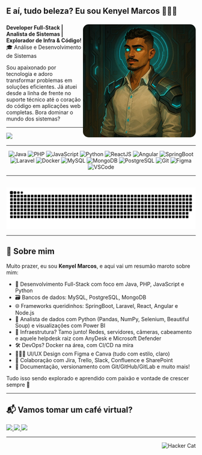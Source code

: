 <h2 align="left">E aí, tudo beleza? Eu sou Kenyel Marcos 🧑🏻‍💻</h2>

###

<img align="right" style="border-radius:15px;" height="300" src="./assets/arcane.jpeg" />

**Developer Full-Stack | Analista de Sistemas | Explorador de Infra & Código!**  
🎓 Análise e Desenvolvimento de Sistemas 

Sou apaixonado por tecnologia e adoro transformar problemas em soluções eficientes. Já atuei desde a linha de frente no suporte técnico até o coração do código em aplicações web completas. Bora dominar o mundo dos sistemas?

---

<div align="left">
  <img src="https://github-readme-stats.vercel.app/api/top-langs/?username=kenyelcarvalho&layout=compact&theme=radical" width="45%" />
</div>

---

<p align="center">
  <img src="https://cdn.jsdelivr.net/gh/devicons/devicon/icons/java/java-original.svg" height="40" alt="Java" />
  <img src="https://cdn.jsdelivr.net/gh/devicons/devicon/icons/php/php-original.svg" height="40" alt="PHP" />
  <img src="https://cdn.jsdelivr.net/gh/devicons/devicon/icons/javascript/javascript-original.svg" height="40" alt="JavaScript" />
  <img src="https://cdn.jsdelivr.net/gh/devicons/devicon/icons/python/python-original.svg" height="40" alt="Python" />
  <img src="https://cdn.jsdelivr.net/gh/devicons/devicon/icons/react/react-original.svg" height="40" alt="ReactJS" />
  <img src="https://cdn.jsdelivr.net/gh/devicons/devicon/icons/angularjs/angularjs-original.svg" height="40" alt="Angular" />
  <img src="https://img.shields.io/badge/SpringBoot-6DB33F?style=for-the-badge&logo=springboot&logoColor=white" height="28" alt="SpringBoot" />
  <img src="https://img.shields.io/badge/Laravel-F55247?style=for-the-badge&logo=laravel&logoColor=white" height="28" alt="Laravel" />
  <img src="https://cdn.jsdelivr.net/gh/devicons/devicon/icons/docker/docker-original.svg" height="40" alt="Docker" />
  <img src="https://cdn.jsdelivr.net/gh/devicons/devicon/icons/mysql/mysql-original.svg" height="40" alt="MySQL" />
  <img src="https://cdn.jsdelivr.net/gh/devicons/devicon/icons/mongodb/mongodb-original.svg" height="40" alt="MongoDB" />
  <img src="https://cdn.jsdelivr.net/gh/devicons/devicon/icons/postgresql/postgresql-original.svg" height="40" alt="PostgreSQL" />
  <img src="https://cdn.jsdelivr.net/gh/devicons/devicon/icons/git/git-original.svg" height="40" alt="Git" />
  <img src="https://cdn.jsdelivr.net/gh/devicons/devicon/icons/figma/figma-original.svg" height="40" alt="Figma" />
  <img src="https://cdn.jsdelivr.net/gh/devicons/devicon/icons/vscode/vscode-original.svg" height="40" alt="VSCode" />
</p>

---

<br clear="both">

<img src="https://raw.githubusercontent.com/wellingtoncorreia/wellingtoncorreia/output/snake.svg" alt="Snake animation" />

---

## 🧩 Sobre mim

Muito prazer, eu sou **Kenyel Marcos**, e aqui vai um resumão maroto sobre mim:

- 🎯 Desenvolvimento Full-Stack com foco em Java, PHP, JavaScript e Python
- 🗃️ Bancos de dados: MySQL, PostgreSQL, MongoDB
- 🌐 Frameworks queridinhos: SpringBoot, Laravel, React, Angular e Node.js
- 🧠 Analista de dados com Python (Pandas, NumPy, Selenium, Beautiful Soup) e visualizações com Power BI
- 🔧 Infraestrutura? Tamo junto! Redes, servidores, câmeras, cabeamento e aquele helpdesk raiz com AnyDesk e Microsoft Defender
- 🛠️ DevOps? Docker na área, com CI/CD na mira
- 🧑🏻‍🎨 UI/UX Design com Figma e Canva (tudo com estilo, claro)
- 🤝 Colaboração com Jira, Trello, Slack, Confluence e SharePoint
- 🧾 Documentação, versionamento com Git/GitHub/GitLab e muito mais!

Tudo isso sendo explorado e aprendido com paixão e vontade de crescer sempre 🚀

---

## 📬 Vamos tomar um café virtual?

<p align="left">
  <a href="https://www.linkedin.com/in/kenyelmarcos/" target="_blank">
    <img src="https://img.shields.io/badge/LinkedIn-0A66C2?style=for-the-badge&logo=linkedin&logoColor=white" />
  </a>
  <a href="mailto:kenyel.marcos13@gmail.com">
    <img src="https://img.shields.io/badge/Gmail-EA4335?style=for-the-badge&logo=gmail&logoColor=white" />
  </a>
  <a href="https://kenyel-port.vercel.app" target="_blank">
    <img src="https://img.shields.io/badge/Portfólio-000000?style=for-the-badge&logo=vercel&logoColor=white" />
  </a>
</p>

---

<div align="right">
  <img src="https://media1.tenor.com/m/PLIr_VkF6ywAAAAC/ghostedvpn-hacker-cat.gif" alt="Hacker Cat" width="120" />
</div>
  

